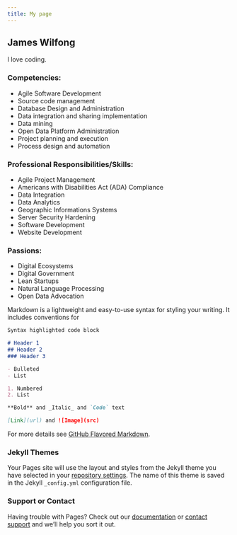 ```yaml
---
title: My page
---
```

## James Wilfong

I love coding.

### Competencies:
- Agile Software Development 
- Source code management
- Database Design and Administration
- Data integration and sharing implementation
- Data mining
- Open Data Platform Administration
- Project planning and execution
- Process design and automation
### Professional Responsibilities/Skills:
- Agile Project Management
- Americans with Disabilities Act (ADA) Compliance
- Data Integration
- Data Analytics
- Geographic Informations Systems
- Server Security Hardening
- Software Development
- Website Development
### Passions:
- Digital Ecosystems
- Digital Government
- Lean Startups
- Natural Language Processing
- Open Data  Advocation

Markdown is a lightweight and easy-to-use syntax for styling your writing. It includes conventions for

```markdown
Syntax highlighted code block

# Header 1
## Header 2
### Header 3

- Bulleted
- List

1. Numbered
2. List

**Bold** and _Italic_ and `Code` text

[Link](url) and ![Image](src)
```

For more details see [GitHub Flavored Markdown](https://guides.github.com/features/mastering-markdown/).

### Jekyll Themes

Your Pages site will use the layout and styles from the Jekyll theme you have selected in your [repository settings](https://github.com/Wilfongjt/Wilfongjt.github.io/settings). The name of this theme is saved in the Jekyll `_config.yml` configuration file.

### Support or Contact

Having trouble with Pages? Check out our [documentation](https://help.github.com/categories/github-pages-basics/) or [contact support](https://github.com/contact) and we’ll help you sort it out.
